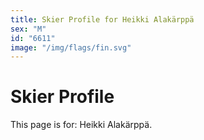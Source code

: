 ```yaml
---
title: Skier Profile for Heikki Alakärppä
sex: "M"
id: "6611"
image: "/img/flags/fin.svg" 
---
```


# Skier Profile

This page is for: Heikki Alakärppä.
    